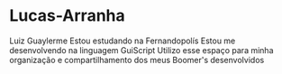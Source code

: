 # Lucas-Arranha
Luiz Guaylerme
Estou estudando na Fernandopolís
Estou me desenvolvendo na linguagem GuiScript
Utilizo esse espaço para minha organização e compartilhamento dos meus Boomer's desenvolvidos
